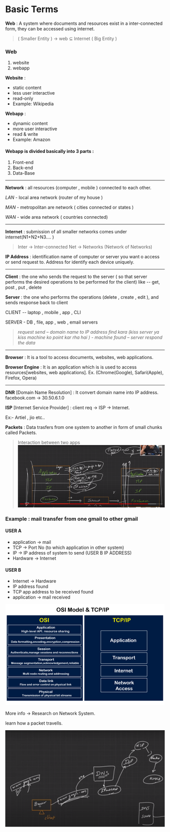 # Basic Terms

**Web** :
A system where documents and resources exist in a inter-connected form, they can be accessed using internet.

>  ( Smaller Entity ) -> web ⊆ Internet ( Big Entity )

### Web
1. website
2. webapp

**Website** : 
- static content
- less user interactive
- read-only
- Example: Wikipedia

**Webapp** :
- dynamic content
- more user interactive
- read & write
- Example: Amazon


#### Webapp is divided basically into 3 parts :

1. Front-end
2. Back-end
3. Data-Base

---
**Network** : all resources (computer , mobile ) connected to each other.

_LAN_ - local area network (router of my house )

_MAN_ - metropolitan are network ( cities connected or states )

_WAN_ - wide area network ( countries connected)

---
**Internet** : submission of all smaller networks comes under internet(N1+N2+N3.... )
> Inter -> Inter-connected
> Net -> Networks 
(Network of Networks)

**IP Address** :  identification name of computer or server you want o access or send request to. 
Address for identify each device uniquely. 

---
**Client** : the one who sends the request to the server  ( so that server performs the desired operations to be performed for the client) like  -- get, post , put , delete 

**Server** : the one who performs the operations (delete , create , edit ),
and sends response back to client

CLIENT -- laptop , mobile , app , CLI 

SERVER -  DB  , file, app , web , email servers 


> _request send – domain name to IP address find kara (kiss server ya kiss machine ko point kar rha hai )  - machine found – server respond the data_

---
**Browser** : It is a tool to access documents, websites, web applications. 

**Browser Engine** : It is an application which is is used to access resources[websites, web applications]. 
Ex. (Chrome(Google), Safari(Apple), Firefox, Opera) 

---
**DNR** [Domain Name Resolution] : It convert domain name into IP address.
facebook.com -> 30.50.6.1.0

**ISP** [Internet Service Provider] : client req -> ISP -> Internet.

Ex:- Artiel , jio etc..

**Packets** : Data trasfers from one system to another in form of small chunks called Packets.

> Interaction between two apps
![code help lec 3, 31:03](appInteraction.png)

### Example : mail transfer from one gmail to other gmail

#### USER A
- application -> mail 
- TCP -> Port No (to which application in other system)
- IP -> IP address of system to send (USER B IP ADDRESS)
- Hardware -> Internet

#### USER B
- Internet -> Hardware
- IP address found
- TCP app address to be received found
- application -> mail received

![osi/tcp Model](osi-tcp.png)

More info -> Research on Network System.

learn how a packet travells. 

![google.com-request](image.png)
